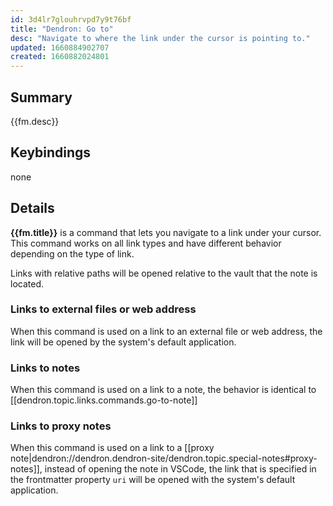 ```yaml
---
id: 3d4lr7glouhrvpd7y9t76bf
title: "Dendron: Go to"
desc: "Navigate to where the link under the cursor is pointing to."
updated: 1660884902707
created: 1660882024801
---
```


## Summary

{{fm.desc}}

## Keybindings

none

## Details

**{{fm.title}}** is a command that lets you navigate to a link under your cursor.
This command works on all link types and have different behavior depending on the type of link.

Links with relative paths will be opened relative to the vault that the note is located.

### Links to external files or web address

When this command is used on a link to an external file or web address, the link will be opened by the system's default application.

### Links to notes

When this command is used on a link to a note, the behavior is identical to [[dendron.topic.links.commands.go-to-note]]

### Links to proxy notes

When this command is used on a link to a [[proxy note|dendron://dendron.dendron-site/dendron.topic.special-notes#proxy-notes]], instead of opening the note in VSCode, the link that is specified in the frontmatter property `uri` will be opened with the system's default application.